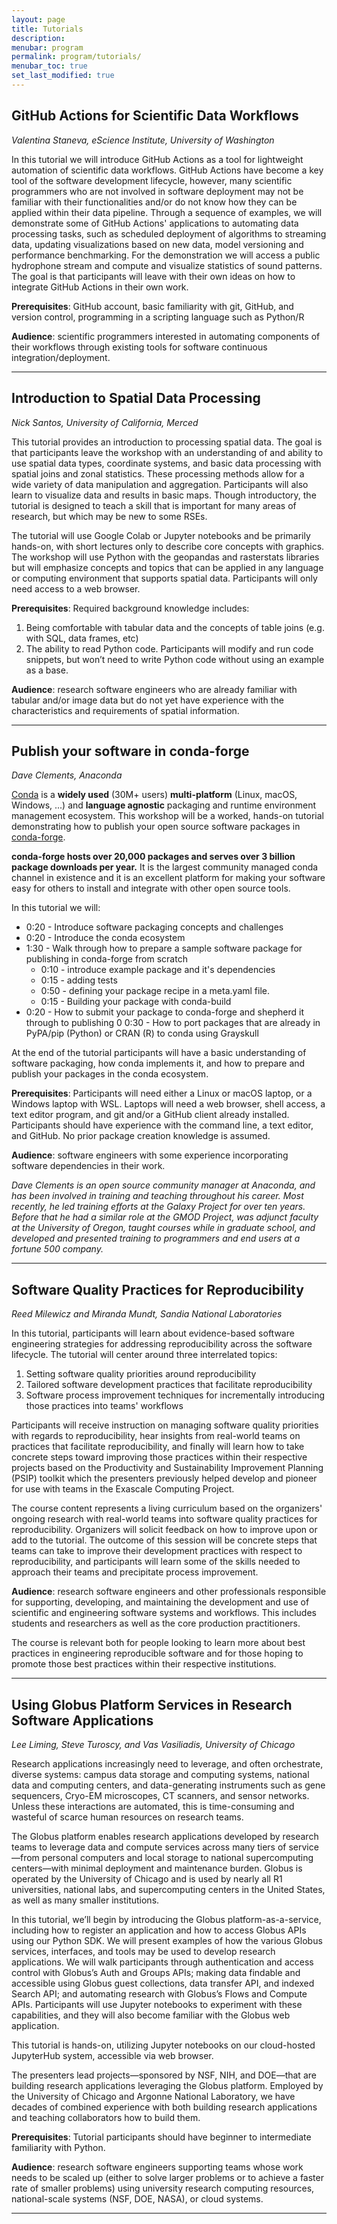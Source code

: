 ```yaml
---
layout: page
title: Tutorials
description: 
menubar: program
permalink: program/tutorials/
menubar_toc: true
set_last_modified: true
---
```


## GitHub Actions for Scientific Data Workflows

_Valentina Staneva, eScience Institute, University of Washington_

In this tutorial we will introduce GitHub Actions as a tool for lightweight
automation of scientific data workflows. GitHub Actions have become a key
tool of the software development lifecycle, however, many scientific
programmers who are not involved in software deployment may not be familiar
with their functionalities and/or do not know how they can be applied within
their data pipeline. Through a sequence of examples, we will demonstrate some
of GitHub Actions' applications to automating data processing tasks, such as
scheduled deployment of algorithms to streaming data, updating visualizations
based on new data, model versioning and performance benchmarking. For the
demonstration we will access a public hydrophone stream and compute and
visualize statistics of sound patterns. The goal is that participants will
leave with their own ideas on how to integrate GitHub Actions in their own work.

**Prerequisites**: GitHub account, basic familiarity with git, GitHub, and
version control, programming in a scripting language such as Python/R

**Audience**: scientific programmers interested in automating components of
their workflows through existing tools for software continuous
integration/deployment.


------ 

## Introduction to Spatial Data Processing

_Nick Santos, University of California, Merced_

This tutorial provides an introduction to processing spatial data.
The goal is that participants leave the workshop with an
understanding of and ability to use spatial data types, coordinate systems,
and basic data processing with spatial joins and zonal statistics. These
processing methods allow for a wide variety of data manipulation and
aggregation. Participants will also learn to visualize data and results
in basic maps. Though introductory, the tutorial is designed to teach a
skill that is important for many areas of research, but which may be new to
some RSEs.

The tutorial will use Google Colab or Jupyter notebooks and be primarily
hands-on, with short lectures only to describe core concepts with graphics.
The workshop will use Python with the geopandas and rasterstats libraries but
will emphasize concepts and topics that can be applied in any language or
computing environment that supports spatial data. Participants will only need
access to a web browser.

**Prerequisites**: Required background knowledge includes:

1. Being comfortable with tabular data and the concepts of table joins (e.g. with SQL, data frames, etc)
2. The ability to read Python code. Participants will modify and run code snippets, but won’t need to write Python code without using an example as a base.

**Audience**: research software engineers who are already familiar with tabular and/or image data but do not yet
have experience with the characteristics and requirements of spatial information.

------

## Publish your software in conda-forge

_Dave Clements, Anaconda_


[Conda](https://github.com/conda/conda/blob/main/README.md) is a **widely used**
(30M+ users) **multi-platform** (Linux, macOS, Windows, ...) and **language agnostic**
packaging and runtime environment management ecosystem. This workshop will be a
worked, hands-on tutorial demonstrating how to publish your open source software
packages in [conda-forge](https://conda-forge.org/).

**conda-forge hosts over 20,000 packages and serves over 3 billion package downloads
per year.** It is the largest community managed conda channel in existence and it is an
excellent platform for making your software easy for others to install and integrate with
other open source tools.

In this tutorial we will:

- 0:20 - Introduce software packaging concepts and challenges
- 0:20 - Introduce the conda ecosystem
- 1:30 - Walk through how to prepare a sample software package for publishing in conda-forge from scratch
  - 0:10 - introduce example package and it's dependencies
  - 0:15 - adding tests
  - 0:50 - defining your package recipe in a meta.yaml file.
  - 0:15 - Building your package with conda-build
- 0:20 - How to submit your package to conda-forge and shepherd it through to publishing
0 0:30 - How to port packages that are already in PyPA/pip (Python) or CRAN (R) to conda using Grayskull

At the end of the tutorial participants will have a basic understanding of software packaging,
how conda implements it, and how to prepare and publish your packages in the conda
ecosystem.

**Prerequisites**: Participants will need either a Linux or macOS laptop, or a Windows laptop with WSL. Laptops
will need a web browser, shell access, a text editor program, and git and/or a GitHub client
already installed. Participants should have experience with the command line, a text editor, and
GitHub. No prior package creation knowledge is assumed.

**Audience**: software engineers with some experience incorporating
software dependencies in their work.


_Dave Clements is an open source community manager at Anaconda, and has been involved in
training and teaching throughout his career. Most recently, he led training efforts at the Galaxy
Project for over ten years. Before that he had a similar role at the GMOD Project, was adjunct
faculty at the University of Oregon, taught courses while in graduate school, and developed and
presented training to programmers and end users at a fortune 500 company._

------

## Software Quality Practices for Reproducibility

_Reed Milewicz and Miranda Mundt, Sandia National Laboratories_


In this tutorial, participants will learn about evidence-based software
engineering strategies for addressing reproducibility across the software
lifecycle. The tutorial will center around three interrelated topics:

1. Setting software quality priorities around reproducibility
2. Tailored software development practices that facilitate reproducibility 
3. Software process improvement techniques for incrementally introducing those practices into teams' workflows

Participants will receive instruction on managing software quality priorities
with regards to reproducibility, hear insights from real-world teams on
practices that facilitate reproducibility, and finally will learn how to take
concrete steps toward improving those practices within their respective projects
based on the Productivity and Sustainability Improvement Planning (PSIP)
toolkit which the presenters previously helped develop and pioneer for use with
teams in the Exascale Computing Project.

The course content represents a living curriculum based on the organizers'
ongoing research with real-world teams into software quality practices for
reproducibility. Organizers will solicit feedback on how to improve upon or
add to the tutorial. The outcome of this session will be concrete steps that
teams can take to improve their development practices with respect to
reproducibility, and participants will learn some of the skills needed to
approach their teams and precipitate process improvement.

**Audience**: research software engineers and other professionals responsible
for supporting, developing, and maintaining the development and use of
scientific and engineering software systems and workflows. This includes
students and researchers as well as the core production practitioners. 

The course is relevant both for people looking to learn more about best
practices in engineering reproducible software and for those hoping to promote
those best practices within their respective institutions.

------

## Using Globus Platform Services in Research Software Applications

_Lee Liming, Steve Turoscy, and Vas Vasiliadis, University of Chicago_

Research applications increasingly need to leverage, and often orchestrate,
diverse systems: campus data storage and computing systems, national data and
computing centers, and data-generating instruments such as gene sequencers,
Cryo-EM microscopes, CT scanners, and sensor networks. Unless these interactions
are automated, this is time-consuming and wasteful of scarce human resources on
research teams.

The Globus platform enables research applications developed by research teams
to leverage data and compute services across many tiers of service—from
personal computers and local storage to national supercomputing centers—with
minimal deployment and maintenance burden. Globus is operated by the
University of Chicago and is used by nearly all R1 universities, national labs,
and supercomputing centers in the United States, as well as many smaller institutions.

In this tutorial, we’ll begin by introducing the Globus platform-as-a-service,
including how to register an application and how to access Globus APIs using
our Python SDK. We will present examples of how the various Globus services,
interfaces, and tools may be used to develop research applications. We will walk
participants through authentication and access control with Globus’s Auth and
Groups APIs; making data findable and accessible using Globus guest collections,
data transfer API, and indexed Search API; and automating research with
Globus’s Flows and Compute APIs. Participants will use Jupyter notebooks to
experiment with these capabilities, and they will also become familiar with
the Globus web application.

This tutorial is hands-on, utilizing Jupyter notebooks on our cloud-hosted
JupyterHub system, accessible via web browser.

The presenters lead projects—sponsored by NSF, NIH, and DOE—that are building
research applications leveraging the Globus platform. Employed by the
University of Chicago and Argonne National Laboratory, we have decades of
combined experience with both building research applications and teaching
collaborators how to build them.

**Prerequisites**: Tutorial participants should have beginner to intermediate
familiarity with Python. 

**Audience**: research software engineers supporting teams whose work needs to be
scaled up (either to solve larger problems or to achieve a faster rate of
smaller problems) using university research computing resources, national-scale
systems (NSF, DOE, NASA), or cloud systems.

------
